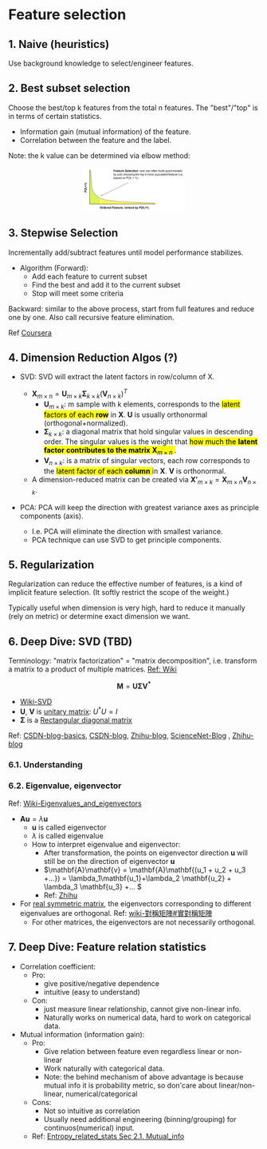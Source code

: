 # Feature selection

## 1. Naive (heuristics)

Use background knowledge to select/engineer features.

## 2. Best subset selection

Choose the best/top k features from the total n features. The "best"/"top" is in terms of certain statistics.

- Information gain (mutual information) of the feature.
- Correlation between the feature and the label.

Note: the k value can be determined via elbow method:
<div  align="center"><img src=./feature_selection_asset/best_subset_selection_elbow_method.png style = "zoom:20%"></div>


## 3. Stepwise Selection

Incrementally add/subtract features until model performance stabilizes.

- Algorithm (Forward):
  - Add each feature to current subset
  - Find the best and add it to the current subset 
  - Stop will meet some criteria

Backward: similar to the above process, start from full features and reduce one by one. Also call recursive feature elimination. 

Ref [Coursera](https://www.coursera.org/lecture/ml-regression/complexity-of-the-greedy-forward-stepwise-algorithm-RRah3)

## 4. Dimension Reduction Algos (?)

- SVD: SVD will extract the latent factors in row/column of X.
  - $\mathbf{X}_{m \times n} =\mathbf{U}_{m \times k} \mathbf{\Sigma}_{k \times k} (\mathbf{V}_{n \times k})^{T}$
    - $\mathbf{U}_{m \times k}$: m sample with k elements, corresponds to the <mark style="background-color:yellow;">latent factors of each **row**</mark> in $\mathbf{X}$. $\mathbf{U}$ is usually orthonormal (orthogonal+normalized).
    - $\mathbf{\Sigma}_{k \times k}$: a diagonal matrix that hold singular values in descending order. The singular values is the weight that <mark style="background-color:yellow;"> how much the **latent factor** **contributes to the matrix** $\mathbf{X}_{m \times n}$ </mark>.
    - $\mathbf{V}_{n \times k}$: is a matrix of singular vectors, each row corresponds to the <mark style="background-color:yellow;"> latent factor of each **column** </mark> in $\mathbf{X}$. $\mathbf{V}$ is orthonormal.
  - A dimension-reduced matrix can be created via $\mathbf{X'}_{m \times k} = \mathbf{X}_{m \times n} \mathbf{V}_{n \times k}$.

- PCA: PCA will keep the direction with greatest variance axes as principle components (axis).
  - I.e. PCA will eliminate the direction with smallest variance.
  - PCA technique can use SVD to get principle components.

## 5. Regularization

Regularization can reduce the effective number of features, is a kind of implicit feature selection. (It softly restrict the scope of the weight.)

Typically useful when dimension is very high, hard to reduce it manually (rely on metric) or determine exact dimension we want.


## 6. Deep Dive: SVD (TBD)

Terminology: "matrix factorization" = "matrix decomposition", i.e. transform a matrix to a product of multiple matrices. [Ref: Wiki](https://en.wikipedia.org/wiki/Matrix_decomposition)


$$\mathbf {M} =\mathbf {U\Sigma V^{*}}$$
- [Wiki-SVD](https://en.wikipedia.org/wiki/Singular_value_decomposition)
- $\mathbf{U}$, $\mathbf{V}$ is [unitary matrix](https://en.wikipedia.org/wiki/Unitary_matrix): $U^*U=I$
- $\mathbf{\Sigma}$ is a [Rectangular diagonal matrix](https://en.wikipedia.org/wiki/Diagonal_matrix#Rectangular_diagonal_matrices)
<!-- $$\begin{aligned}
    m_{ij} &= \sum_x u_{ix} (\sum_y\sigma_{xy}v_{yj}) \\ & = \sum_x u_{ix}\sigma_{xx}v_{xj} \leftarrow \Sigma {\text{ is diagonal}}
    \\ & = \vec{u}_i \cdot \vec{v}_j?
\end{aligned}$$ -->


Ref: [CSDN-blog-basics](https://blog.csdn.net/weixin_42575020/article/details/103504792), [CSDN-blog](https://blog.csdn.net/u010087338/article/details/114576013), [Zhihu-blog](https://zhuanlan.zhihu.com/p/36546367), [ScienceNet-Blog](http://blog.sciencenet.cn/blog-696950-699432.html) , [Zhihu-blog](https://zhuanlan.zhihu.com/p/36538284)

### 6.1. Understanding

### 6.2. Eigenvalue, eigenvector

Ref: [Wiki-Eigenvalues_and_eigenvectors](https://en.wikipedia.org/wiki/Eigenvalues_and_eigenvectors)

- $\mathbf{A}\mathbf{u} = \lambda\mathbf{u}$ 
  - $\mathbf{u}$ is called eigenvector
  - $\lambda$ is called eigenvalue
  - How to interpret eigenvalue and eigenvector: 
    - After transformation, the points on eigenvector direction $\mathbf{u}$ will still be on the direction of eigenvector $\mathbf{u}$
    - $\mathbf{A}\mathbf{v} = \mathbf{A}\mathbf{(u_1 + u_2 + u_3 +...}) = \lambda_1\mathbf{u_1}+\lambda_2 \mathbf{u_2} + \lambda_3 \mathbf{u_3} +... $
    - Ref: [Zhihu](https://www.zhihu.com/question/400720726)
- For [real symmetric matrix](https://en.wikipedia.org/wiki/Symmetric_matrix#Real_symmetric_matrices), the eigenvectors corresponding to different eigenvalues are orthogonal. Ref: [wiki-對稱矩陣#實對稱矩陣](https://zh.wikipedia.org/wiki/%E5%B0%8D%E7%A8%B1%E7%9F%A9%E9%99%A3#%E5%AF%A6%E5%B0%8D%E7%A8%B1%E7%9F%A9%E9%99%A3)
  - For other matrices, the eigenvectors are not necessarily orthogonal.


## 7. Deep Dive: Feature relation statistics

- Correlation coefficient:
  - Pro: 
    - give positive/negative dependence
    - intuitive (easy to understand)
  - Con:
    - just measure linear relationship, cannot give non-linear info.
    - Naturally works on numerical data, hard to work on categorical data.
- Mutual information (information gain):
  - Pro:
    - Give relation between feature even regardless linear or non-linear
    - Work naturally with categorical data.
    - Note: the behind mechanism of above advantage is because mutual info it is probability metric, so don'care about linear/non-linear, numerical/categorical
  - Cons:
    - Not so intuitive as correlation
    - Usually need additional engineering (binning/grouping) for continuos(numerical) input.
  - Ref: [Entropy_related_stats Sec 2.1. Mutual_info](../math_topics/entropy_related_statistics.md)